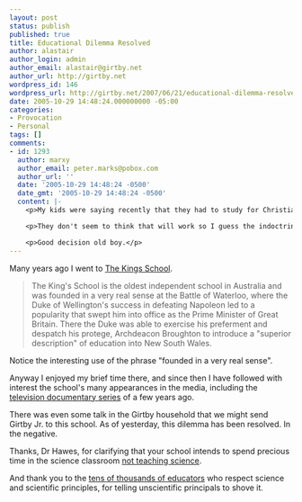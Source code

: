```yaml
---
layout: post
status: publish
published: true
title: Educational Dilemma Resolved
author: alastair
author_login: admin
author_email: alastair@girtby.net
author_url: http://girtby.net
wordpress_id: 146
wordpress_url: http://girtby.net/2007/06/21/educational-dilemma-resolved
date: 2005-10-29 14:48:24.000000000 -05:00
categories:
- Provocation
- Personal
tags: []
comments:
- id: 1293
  author: marxy
  author_email: peter.marks@pobox.com
  author_url: ''
  date: '2005-10-29 14:48:24 -0500'
  date_gmt: '2005-10-29 14:48:24 -0500'
  content: |-
    <p>My kids were saying recently that they had to study for Christian Studies (dubbed in our house "Christmas studies). I suggested not studying but simply praying.</p>

    <p>They don't seem to think that will work so I guess the indoctrination hasn't been fully successful.</p>

    <p>Good decision old boy.</p>
---
```

Many years ago I went to [The Kings School](http://www.kings.edu.au/history/history.htm).

> The King's School is the oldest independent school in Australia and was founded in a very real sense at the Battle of Waterloo, where the Duke of Wellington's success in defeating Napoleon led to a popularity that swept him into office as the Prime Minister of Great Britain. There the Duke was able to exercise his preferment and despatch his protege, Archdeacon Broughton to introduce a "superior description" of education into New South Wales.

Notice the interesting use of the phrase "founded in a very real sense".

Anyway I enjoyed my brief time there, and since then I have followed with interest the school's many appearances in the media, including the [television documentary series](http://www.abc.net.au/tv/guide/abc2/200510/programs/DO9713H002D15102005T133000.htm) of a few years ago.

There was even some talk in the Girtby household that we might send Girtby Jr. to this school. As of yesterday, this dilemma has been resolved. In the negative.

Thanks, Dr Hawes, for clarifying that your school intends to spend precious time in the science classroom [not teaching science](http://www.smh.com.au/news/national/backing-for-intelligent-design/2005/10/27/1130400311078.html).

And thank you to the [tens of thousands of educators](http://www.smh.com.au/news/national/intelligent-design-not-science-experts/2005/10/20/1129775902661.html) who respect science and scientific principles, for telling unscientific principals to shove it.
